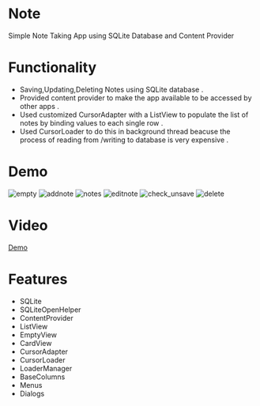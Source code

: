 # Note
Simple Note Taking App using SQLite Database and Content Provider

# Functionality 
* Saving,Updating,Deleting Notes using SQLite database .
* Provided content provider to make the app available to be accessed by other apps .
* Used customized CursorAdapter with a ListView to populate the list of notes by binding values to each single row .
* Used CursorLoader to do this in background thread beacuse the process of reading from /writing to database is very expensive .

# Demo 
![empty](https://user-images.githubusercontent.com/21147699/52588968-68105500-2e46-11e9-87e8-ff8d54704681.jpg)
![addnote](https://user-images.githubusercontent.com/21147699/52588994-7494ad80-2e46-11e9-8002-362357bccf80.jpg)
![notes](https://user-images.githubusercontent.com/21147699/52589015-7eb6ac00-2e46-11e9-99e7-7fb9d8f01586.jpg)
![editnote](https://user-images.githubusercontent.com/21147699/52589034-8e35f500-2e46-11e9-8570-1e1acd7af8a0.jpg)
![check_unsave](https://user-images.githubusercontent.com/21147699/52589046-97bf5d00-2e46-11e9-88bd-9bc14e2e53e5.jpg)
![delete](https://user-images.githubusercontent.com/21147699/52589065-a1e15b80-2e46-11e9-8109-0ac9e5988f02.jpg)

# Video 
[Demo](https://youtu.be/BVTF2h-7Kr4)

# Features
* SQLite 
* SQLiteOpenHelper
* ContentProvider
* ListView
* EmptyView
* CardView
* CursorAdapter 
* CursorLoader 
* LoaderManager
* BaseColumns
* Menus
* Dialogs
